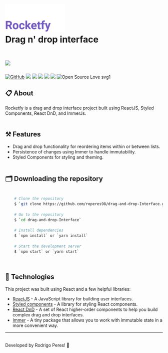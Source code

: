 <h1>
    <img src="public/rocketfy.png" width="190px"/> <br>
    Drag n' drop interface
    ⠀⠀⠀⠀⠀⠀⠀⠀
</h1>

<h1>
    <img src="public/main.png"/>
</h1>

[![GitHub](https://img.shields.io/github/license/mashape/apistatus.svg)](https://github.com/roperes98/drag-and-drop-Interface/blob/master/LICENSE)
![](https://img.shields.io/github/package-json/v/roperes98/drag-and-drop-Interface.svg)
![](https://img.shields.io/github/last-commit/roperes98/drag-and-drop-Interface.svg?color=red)
![](https://img.shields.io/github/languages/count/roperes98/drag-and-drop-Interface.svg?color=lightgrey)
![](https://img.shields.io/github/languages/top/roperes98/drag-and-drop-Interface.svg?color=yellow)
![](https://img.shields.io/github/repo-size/roperes98/drag-and-drop-Interface.svg)
![Open Source Love svg1](https://badges.frapsoft.com/os/v1/open-source.svg?v=103)⠀⠀⠀⠀
⠀⠀⠀⠀⠀⠀⠀⠀<br>
## 📋 About

Rocketfy is a drag and drop interface project built using ReactJS, Styled Components, React DnD, and ImmerJs.
⠀⠀⠀⠀⠀⠀⠀⠀<br><br>
## ⚒️ Features

- Drag and drop functionality for reordering items within or between lists.
- Persistence of changes using Immer to handle immutability.
- Styled Components for styling and theming.
⠀⠀⠀⠀⠀⠀⠀⠀<br><br>
## 🗂️ Downloading the repository

```bash

    # Clone the repository
    $ `git clone https://github.com/roperes98/drag-and-drop-Interface.git`

    # Go to the repository
    $ `cd drag-and-drop-Interface`

    # Install dependencies
    $ `npm install` or `yarn install`

    # Start the development server
    $ `npm start` or `yarn start`

```
⠀⠀⠀⠀⠀⠀⠀⠀<br>
## 🚀 Technologies

This project was built using React and a few helpful libraries:

- [ReactJS](https://reactjs.org) - A JavaScript library for building user interfaces.
- [Styled components](https://styled-components.com) - A library for styling React components.
- [React DnD](https://react-dnd.github.io/react-dnd/about) - A set of React higher-order components to help you build complex drag and drop interfaces.
- [Immer](https://immerjs.github.io/immer/docs/introduction) - A tiny package that allows you to work with immutable state in a more convenient way.
⠀⠀⠀⠀⠀⠀⠀⠀

---
⠀⠀⠀⠀⠀⠀⠀⠀<br>
Developed by Rodrigo Peres! 👾
